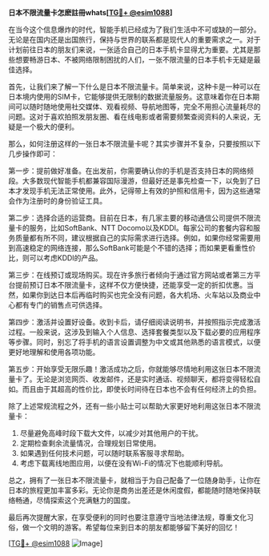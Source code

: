 **日本不限流量卡怎麽註冊whats[[TG💪+ @esim1088](https://t.me/s/esim1088)]**

在当今这个信息爆炸的时代，智能手机已经成为了我们生活中不可或缺的一部分。无论是在国内还是出国旅行，保持与世界的联系都是现代人的重要需求之一。对于计划前往日本的朋友们来说，一张适合自己的日本手机卡显得尤为重要。尤其是那些想要畅游日本、不被网络限制困扰的人们，一张不限流量的日本手机卡无疑是最佳选择。

首先，让我们来了解一下什么是日本不限流量卡。简单来说，这种卡是一种可以在日本境内使用的SIM卡，它能够提供无限制的数据流量服务。这意味着你在日本期间可以随时随地使用社交媒体、观看视频、导航地图等，完全不用担心流量耗尽的问题。这对于喜欢拍照发朋友圈、看在线电影或者需要频繁查阅资料的人来说，无疑是一个极大的便利。

那么，如何注册这样的一张日本不限流量卡呢？其实步骤并不复杂，只要按照以下几步操作即可：

第一步：提前做好准备。在出发前，你需要确认你的手机是否支持日本的网络频段。大多数现代智能手机都兼容国际漫游，但最好还是事先检查一下，以免到了日本才发现手机无法正常使用。此外，记得带上有效的护照和信用卡，因为这些通常会作为注册时的身份验证工具。

第二步：选择合适的运营商。目前在日本，有几家主要的移动通信公司提供不限流量卡的服务，比如SoftBank、NTT Docomo以及KDDI。每家公司的套餐内容和服务质量都有所不同，建议根据自己的实际需求进行选择。例如，如果你经常需要用到高速稳定的网络连接，那么SoftBank可能是个不错的选择；而如果更看重性价比，则可以考虑KDDI的产品。

第三步：在线预订或现场购买。现在许多旅行者倾向于通过官方网站或者第三方平台提前预订日本不限流量卡，这样不仅方便快捷，还能享受一定的折扣优惠。当然，如果你到达日本后再临时购买也完全没有问题，各大机场、火车站以及商业中心都有专门的销售点可供选择。

第四步：激活并设置好设备。收到卡后，请仔细阅读说明书，并按照指示完成激活过程。一般来说，这涉及到输入个人信息、选择套餐类型以及下载必要的应用程序等步骤。同时，别忘了将手机的语言设置调整为中文或其他熟悉的语言模式，以便更好地理解和使用各项功能。

第五步：开始享受无限乐趣！激活成功之后，你就能够尽情地利用这张日本不限流量卡了。无论是浏览网页、收发邮件，还是实时通话、视频聊天，都将变得轻松自如。而且由于其超高的性价比，即使长时间待在日本也不会有任何经济上的负担。

除了上述常规流程之外，还有一些小贴士可以帮助大家更好地利用这张日本不限流量卡：

1. 尽量避免高峰时段下载大文件，以减少对其他用户的干扰。
2. 定期检查剩余流量情况，合理规划日常使用。
3. 如果遇到任何技术问题，可以随时联系客服寻求帮助。
4. 考虑下载离线地图应用，以便在没有Wi-Fi的情况下也能顺利导航。

总之，拥有了一张日本不限流量卡，就相当于为自己配备了一位随身助手，让你在日本的旅程更加丰富多彩。无论你是商务出差还是休闲度假，都能随时随地保持联络畅通，尽情探索这个充满魅力的国度。

最后再次提醒大家，在享受便利的同时也要注意遵守当地法律法规，尊重文化习俗，做一个文明的游客。希望每位来到日本的朋友都能够留下美好的回忆！

[[TG💪+ @esim1088](https://t.me/s/esim1088) ![Image](https://i.postimg.cc/4NQfJmqS/Snipaste-2025-05-13-00-14-12.png)]